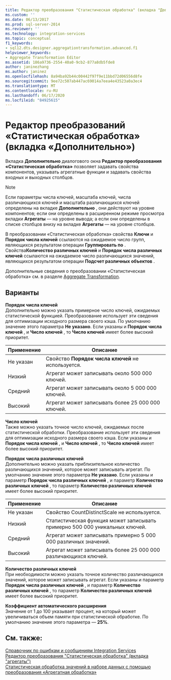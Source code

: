 ```yaml
---
title: Редактор преобразования "Статистическая обработка" (вкладка "Дополнительно") | Документация Майкрософт
ms.custom: ''
ms.date: 06/13/2017
ms.prod: sql-server-2014
ms.reviewer: ''
ms.technology: integration-services
ms.topic: conceptual
f1_keywords:
- sql12.dts.designer.aggregationtransformation.advanced.f1
helpviewer_keywords:
- Aggregate Transformation Editor
ms.assetid: 186a9736-2554-40a0-9cb2-877a8db5fde8
author: janinezhang
ms.author: janinez
ms.openlocfilehash: 8a94ba92b44c00442f97f9e11bbd72d06556d8fe
ms.sourcegitcommit: 9ee72c507ab447ac69014a7eea4e43523a0a3ec4
ms.translationtype: MT
ms.contentlocale: ru-RU
ms.lasthandoff: 06/17/2020
ms.locfileid: "84925615"
---
```

# <a name="aggregate-transformation-editor-advanced-tab"></a>Редактор преобразований «Статистическая обработка» (вкладка «Дополнительно»)
  Вкладка **Дополнительно** диалогового окна **Редактор преобразования «Статистическая обработка»** позволяет задавать свойства компонентов, указывать агрегатные функции и задавать свойства входных и выходных столбцов.  
  
> [!NOTE]  
>  Если параметры числа ключей, масштаба ключей, числа различающихся ключей и масштаба различающихся ключей определены на вкладке **Дополнительно** , они действуют на уровне компонентов; если они определены в расширенном режиме просмотра вкладки **Агрегаты** — на уровне вывода; а если они определены в списке столбцов внизу на вкладке **Агрегаты** — на уровне столбцов.  
>   
>  В преобразовании «Статистическая обработка» свойства **Ключи** и **Порядок числа ключей** ссылаются на ожидаемое число групп, являющихся результатом операции **Группировать по** . Свойства**Количество различных ключей** и **Порядок числа различных ключей** ссылаются на ожидаемое число различающихся значений, являющихся результатом операции **Подсчет различных объектов** .  
  
 Дополнительные сведения о преобразовании «Статистическая обработка» см. в разделе [Aggregate Transformation](data-flow/transformations/aggregate-transformation.md).  
  
## <a name="options"></a>Варианты  
 **Порядок числа ключей**  
 Дополнительно можно указать примерное число ключей, ожидаемых статистической функцией. Преобразование использует эти сведения для оптимизации исходного размера своего кэша. По умолчанию значение этого параметра **Не указано**. Если указаны и **Порядок числа ключей** , и **Число ключей** , то **Число ключей** имеет более высокий приоритет.  
  
|Применение|Описание|  
|-----------|-----------------|  
|Не указан|Свойство **Порядок числа ключей** не используется.|  
|Низкий|Агрегат может записывать около 500 000 ключей.|  
|Средний|Агрегат может записывать около 5 000 000 ключей.|  
|Высокий|Агрегат может записывать более 25 000 000 ключей.|  
  
 **Число ключей**  
 Также можно указать точное число ключей, ожидаемых после статистической обработки. Преобразование использует эти сведения для оптимизации исходного размера своего кэша. Если указаны и **Порядок числа ключей** , и **Число ключей** , то **Число ключей** имеет более высокий приоритет.  
  
 **Порядок числа различных ключей**  
 Дополнительно можно указать приблизительное количество различающихся значений, которое может записывать агрегат. По умолчанию значение этого параметра **Не указано**. Если указаны и параметр **Порядок числа различных ключей** , и параметр **Количество различных ключей** , то параметр **Количество различных ключей** имеет более высокий приоритет.  
  
|Применение|Описание|  
|-----------|-----------------|  
|Не указан|Свойство CountDistinctScale не используется.|  
|Низкий|Статистическая функция может записывать примерно 500 000 уникальных ключей.|  
|Средний|Агрегат может записывать примерно 5 000 000 различных значений.|  
|Высокий|Агрегат может записывать более 25 000 000 различающихся ключей.|  
  
 **Количество различных ключей**  
 При необходимости можно указать точное количество различающихся значений, которое может записывать агрегат. Если указаны и параметр **Порядок числа различных ключей** , и параметр **Количество различных ключей** , то параметр **Количество различных ключей** имеет более высокий приоритет.  
  
 **Коэффициент автоматического расширения**  
 Значение от 1 до 100 указывает процент, на который может увеличиваться объем памяти при статистической обработке. По умолчанию значение этого параметра — **25%**.  
  
## <a name="see-also"></a>См. также:  
 [Справочник по ошибкам и сообщениям Integration Services](../../2014/integration-services/integration-services-error-and-message-reference.md)   
 [Редактор преобразования "Статистическая обработка" &#40;вкладка "агрегаты"&#41;](../../2014/integration-services/aggregate-transformation-editor-aggregations-tab.md)   
 [Статистическая обработка значений в наборе данных с помощью преобразования «Агрегатная обработка»](data-flow/transformations/aggregate-values-in-a-dataset-by-using-the-aggregate-transformation.md)  
  
  
